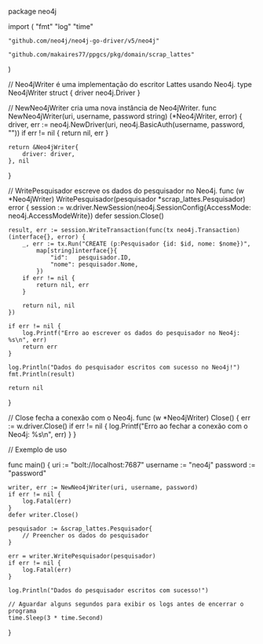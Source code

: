 package neo4j

import (
	"fmt"
	"log"
	"time"

	"github.com/neo4j/neo4j-go-driver/v5/neo4j"

	"github.com/makaires77/ppgcs/pkg/domain/scrap_lattes"
)

// Neo4jWriter é uma implementação do escritor Lattes usando Neo4j.
type Neo4jWriter struct {
	driver neo4j.Driver
}

// NewNeo4jWriter cria uma nova instância de Neo4jWriter.
func NewNeo4jWriter(uri, username, password string) (*Neo4jWriter, error) {
	driver, err := neo4j.NewDriver(uri, neo4j.BasicAuth(username, password, ""))
	if err != nil {
		return nil, err
	}

	return &Neo4jWriter{
		driver: driver,
	}, nil
}

// WritePesquisador escreve os dados do pesquisador no Neo4j.
func (w *Neo4jWriter) WritePesquisador(pesquisador *scrap_lattes.Pesquisador) error {
	session := w.driver.NewSession(neo4j.SessionConfig{AccessMode: neo4j.AccessModeWrite})
	defer session.Close()

	result, err := session.WriteTransaction(func(tx neo4j.Transaction) (interface{}, error) {
		_, err := tx.Run("CREATE (p:Pesquisador {id: $id, nome: $nome})",
			map[string]interface{}{
				"id":   pesquisador.ID,
				"nome": pesquisador.Nome,
			})
		if err != nil {
			return nil, err
		}

		return nil, nil
	})

	if err != nil {
		log.Printf("Erro ao escrever os dados do pesquisador no Neo4j: %s\n", err)
		return err
	}

	log.Println("Dados do pesquisador escritos com sucesso no Neo4j!")
	fmt.Println(result)

	return nil
}

// Close fecha a conexão com o Neo4j.
func (w *Neo4jWriter) Close() {
	err := w.driver.Close()
	if err != nil {
		log.Printf("Erro ao fechar a conexão com o Neo4j: %s\n", err)
	}
}

// Exemplo de uso

func main() {
	uri := "bolt://localhost:7687"
	username := "neo4j"
	password := "password"

	writer, err := NewNeo4jWriter(uri, username, password)
	if err != nil {
		log.Fatal(err)
	}
	defer writer.Close()

	pesquisador := &scrap_lattes.Pesquisador{
		// Preencher os dados do pesquisador
	}

	err = writer.WritePesquisador(pesquisador)
	if err != nil {
		log.Fatal(err)
	}

	log.Println("Dados do pesquisador escritos com sucesso!")

	// Aguardar alguns segundos para exibir os logs antes de encerrar o programa
	time.Sleep(3 * time.Second)
}
